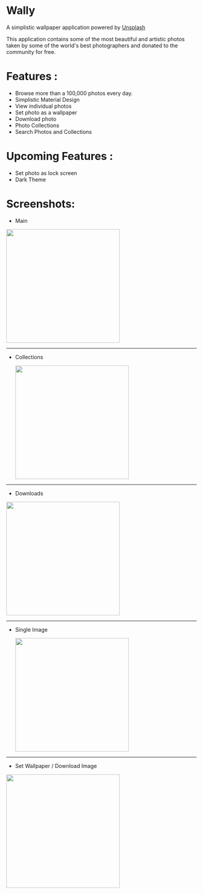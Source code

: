 # Wally

A simplistic wallpaper application powered by [Unsplash](https://unsplash.com)

This application contains some of the most beautiful and artistic photos taken by some of the world's best photographers and donated to the community for free.

# Features :

- Browse more than a 100,000 photos every day.
- Simplistic Material Design
- View individual photos
- Set photo as a wallpaper
- Download photo
- Photo Collections
- Search Photos and Collections

# Upcoming Features :

- Set photo as lock screen
- Dark Theme

# Screenshots:

- Main

<kbd>
 <img src="https://github.com/sriramr98/Wallly/blob/dev/Screenshots/Screenshot_1.jpg" width="300" />
 </kbd>

---

- Collections

   <kbd>
  <img src="https://github.com/sriramr98/Wallly/blob/dev/Screenshots/Screenshot_2.jpg" width="300" />
  </kbd>

---

- Downloads

<kbd>
 <img src="https://github.com/sriramr98/Wallly/blob/dev/Screenshots/Screenshot_3.jpg" width="300" />
 </kbd>

---

- Single Image

   <kbd>
  <img src="https://github.com/sriramr98/Wallly/blob/dev/Screenshots/Screenshot_4.jpg" width="300" />
  </kbd>

---

- Set Wallpaper / Download Image

<kbd>
 <img src="https://github.com/sriramr98/Wallly/blob/dev/Screenshots/Screenshot_5.jpg" width="300" />
 </kbd>
